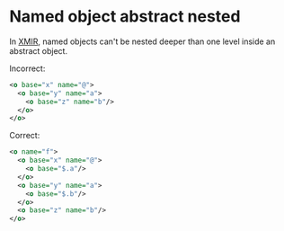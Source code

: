# Named object abstract nested

In [XMIR], named objects can't be nested deeper than one level inside an
abstract object.

Incorrect:

```xml
<o base="x" name="@">
  <o base="y" name="a">
    <o base="z" name="b"/>
  </o>
</o>
```

Correct:

```xml
<o name="f">
  <o base="x" name="@">
    <o base="$.a"/>
  </o>
  <o base="y" name="a">
    <o base="$.b"/>
  </o>
  <o base="z" name="b"/>
</o>
```

[XMIR]: https://news.eolang.org/2022-11-25-xmir-guide.html